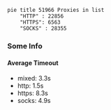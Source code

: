 
```mermaid
pie title 51966 Proxies in list
    "HTTP" : 22856
    "HTTPS": 6563
    "SOCKS" : 28355
```

### Some Info
#### Average Timeout

- mixed: 3.3s
- http: 1.5s
- https: 8.3s
- socks: 4.9s